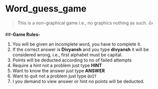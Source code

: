 # Word_guess_game

>This is a non-graphical game i.e., no graphics nothing as such. :+1:

##**-Game Rules-**
1. You will be given an incomplete word, you have to complete it.
2. If the correct answer is **Divyansh** and you type **divyansh** it will be considered wrong, i.e., first alphabet must be capital.
3. Points will be deducted according to no of failed attempts
4. Require a hint not a problem just type **HINT**
5. Want to know the answer just type **ANSWER**
6. Want to quit not a problem just type `QUIT`
7. I you demand to view answer or hint no points will be deducted.
